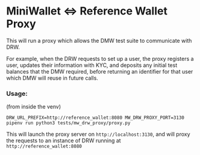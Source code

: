 # MiniWallet <=> Reference Wallet Proxy

This will run a proxy which allows the DMW test suite to communicate with DRW.

For example, when the DRW requests to set up a user, the proxy registers a user, updates their information with KYC, 
and deposits any initial test balances that the DMW required, before returning an identifier for that user which DMW 
will reuse in future calls.


### Usage:
(from inside the venv) 
```
DRW_URL_PREFIX=http://reference_wallet:8080 MW_DRW_PROXY_PORT=3130 pipenv run python3 tests/mw_drw_proxy/proxy.py
```
This will launch the proxy server on `http://localhost:3130`, and will proxy the requests to an instance of 
DRW running at `http://reference_wallet:8080`
